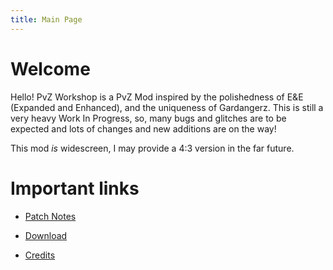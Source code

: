 ```yaml
---
title: Main Page
---
```


# Welcome

Hello! PvZ Workshop is a PvZ Mod inspired by the polishedness of E&E (Expanded and Enhanced), and the uniqueness of Gardangerz. This is still a very heavy Work In Progress, so, many bugs and glitches are to be expected and lots of changes and new additions are on the way!

This mod *is* widescreen, I may provide a 4:3 version in the far future.

# Important links


- [Patch Notes](Patch_Notes)

- [Download](Download)

- [Credits](Credits)
